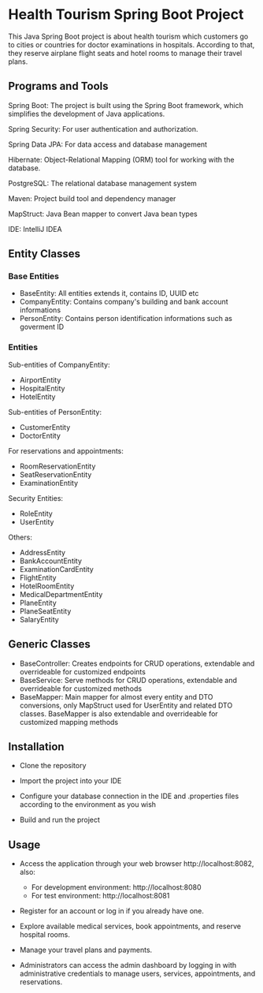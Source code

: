 # Health Tourism Spring Boot Project

This Java Spring Boot project is about health tourism which customers go to cities or countries for doctor examinations in hospitals. According to that, they reserve airplane flight seats and hotel rooms to manage their travel plans.

## Programs and Tools

Spring Boot: The project is built using the Spring Boot framework, which simplifies the development of Java applications.

Spring Security: For user authentication and authorization.

Spring Data JPA: For data access and database management

Hibernate: Object-Relational Mapping (ORM) tool for working with the database.

PostgreSQL: The relational database management system

Maven: Project build tool and dependency manager

MapStruct: Java Bean mapper to convert Java bean types 

IDE: IntelliJ IDEA

## Entity Classes

### Base Entities
- BaseEntity: All entities extends it, contains ID, UUID etc
- CompanyEntity: Contains company's building and bank account informations
- PersonEntity: Contains person identification informations such as goverment ID 

### Entities
Sub-entities of CompanyEntity:
- AirportEntity
- HospitalEntity
- HotelEntity

Sub-entities of PersonEntity:
- CustomerEntity
- DoctorEntity

For reservations and appointments:
- RoomReservationEntity
- SeatReservationEntity
- ExaminationEntity

Security Entities:
- RoleEntity
- UserEntity

Others:
- AddressEntity
- BankAccountEntity
- ExaminationCardEntity
- FlightEntity
- HotelRoomEntity
- MedicalDepartmentEntity
- PlaneEntity
- PlaneSeatEntity
- SalaryEntity

## Generic Classes

- BaseController: Creates endpoints for CRUD operations, extendable and overrideable for customized endpoints
- BaseService: Serve methods for CRUD operations, extendable and overrideable for customized methods
- BaseMapper: Main mapper for almost every entity and DTO conversions, only MapStruct used for UserEntity and related DTO classes. BaseMapper is also extendable and overrideable for customized mapping methods

## Installation
* Clone the repository

* Import the project into your IDE

* Configure your database connection in the IDE and .properties files according to the environment as you wish

* Build and run the project

## Usage
- Access the application through your web browser http://localhost:8082, also:
  - For development environment: http://localhost:8080
  - For test environment: http://localhost:8081

- Register for an account or log in if you already have one.

- Explore available medical services, book appointments, and reserve hospital rooms.

- Manage your travel plans and payments.

- Administrators can access the admin dashboard by logging in with administrative credentials to manage users, services, appointments, and reservations.